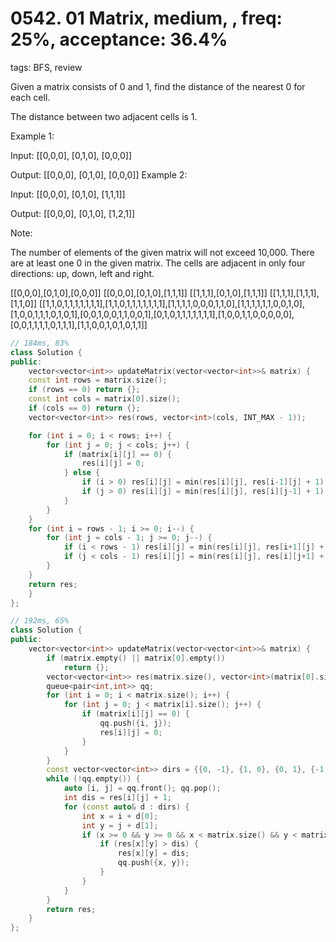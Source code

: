 # 0542. 01 Matrix, medium, , freq: 25%, acceptance: 36.4%
tags: BFS, review

Given a matrix consists of 0 and 1, find the distance of the nearest 0 for each cell.

The distance between two adjacent cells is 1.

Example 1:

Input:
[[0,0,0],
 [0,1,0],
 [0,0,0]]

Output:
[[0,0,0],
 [0,1,0],
 [0,0,0]]
Example 2:

Input:
[[0,0,0],
 [0,1,0],
 [1,1,1]]

Output:
[[0,0,0],
 [0,1,0],
 [1,2,1]]
 

Note:

The number of elements of the given matrix will not exceed 10,000.
There are at least one 0 in the given matrix.
The cells are adjacent in only four directions: up, down, left and right.

[[0,0,0],[0,1,0],[0,0,0]]
[[0,0,0],[0,1,0],[1,1,1]]
[[1,1,1],[0,1,0],[1,1,1]]
[[1,1,1],[1,1,1],[1,1,0]]
[[1,1,0,1,1,1,1,1,1,1],[1,1,0,1,1,1,1,1,1,1],[1,1,1,1,0,0,0,1,1,0],[1,1,1,1,1,1,0,0,1,0],[1,0,0,1,1,1,0,1,0,1],[0,0,1,0,0,1,1,0,0,1],[0,1,0,1,1,1,1,1,1,1],[1,0,0,1,1,0,0,0,0,0],[0,0,1,1,1,1,0,1,1,1],[1,1,0,0,1,0,1,0,1,1]]

```c++
// 184ms, 83%
class Solution {
public:
    vector<vector<int>> updateMatrix(vector<vector<int>>& matrix) {
    const int rows = matrix.size();
    if (rows == 0) return {};
    const int cols = matrix[0].size();
    if (cols == 0) return {};
    vector<vector<int>> res(rows, vector<int>(cols, INT_MAX - 1));

    for (int i = 0; i < rows; i++) {
        for (int j = 0; j < cols; j++) {
            if (matrix[i][j] == 0) {
                res[i][j] = 0;
            } else {
                if (i > 0) res[i][j] = min(res[i][j], res[i-1][j] + 1);
                if (j > 0) res[i][j] = min(res[i][j], res[i][j-1] + 1);
            }
        }
    }
    for (int i = rows - 1; i >= 0; i--) {
        for (int j = cols - 1; j >= 0; j--) {
            if (i < rows - 1) res[i][j] = min(res[i][j], res[i+1][j] + 1);
            if (j < cols - 1) res[i][j] = min(res[i][j], res[i][j+1] + 1);
        }
    }
    return res;
    }
};

// 192ms, 65%
class Solution {
public:
    vector<vector<int>> updateMatrix(vector<vector<int>>& matrix) {
        if (matrix.empty() || matrix[0].empty())
            return {};
        vector<vector<int>> res(matrix.size(), vector<int>(matrix[0].size(), INT_MAX));
        queue<pair<int,int>> qq;
        for (int i = 0; i < matrix.size(); i++) {
            for (int j = 0; j < matrix[i].size(); j++) {
                if (matrix[i][j] == 0) {
                    qq.push({i, j});
                    res[i][j] = 0;
                }
            }
        }
        const vector<vector<int>> dirs = {{0, -1}, {1, 0}, {0, 1}, {-1, 0}};
        while (!qq.empty()) {
            auto [i, j] = qq.front(); qq.pop();
            int dis = res[i][j] + 1;
            for (const auto& d : dirs) {
                int x = i + d[0];
                int y = j + d[1];
                if (x >= 0 && y >= 0 && x < matrix.size() && y < matrix[0].size()) {
                    if (res[x][y] > dis) {
                        res[x][y] = dis;
                        qq.push({x, y});
                    }
                }
            }
        }
        return res;
    }
};
```
